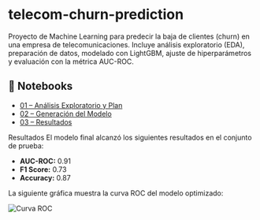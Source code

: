 # telecom-churn-prediction
Proyecto de Machine Learning para predecir la baja de clientes (churn) en una empresa de telecomunicaciones. Incluye análisis exploratorio (EDA), preparación de datos, modelado con LightGBM, ajuste de hiperparámetros y evaluación con la métrica AUC-ROC.

## 📂 Notebooks
- [01 – Análisis Exploratorio y Plan](Notebooks/01_eda_plan.ipynb)  
- [02 – Generación del Modelo](Notebooks/02_modelado.ipynb)  
- [03 – Resultados](Notebooks/03_resultados.ipynb)  


Resultados
El modelo final alcanzó los siguientes resultados en el conjunto de prueba:

- **AUC-ROC:** 0.91  
- **F1 Score:** 0.73  
- **Accuracy:** 0.87  

La siguiente gráfica muestra la curva ROC del modelo optimizado:

![Curva ROC](Notebooks/roc_curve_proba.png)

